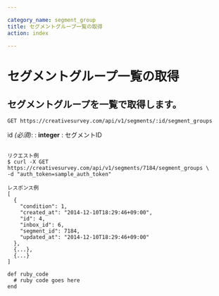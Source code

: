 ```yaml
---

category_name: segment_group
title: セグメントグループ一覧の取得
action: index

---
```


# セグメントグループ一覧の取得

## セグメントグループを一覧で取得します。

`GET https://creativesurvey.com/api/v1/segments/:id/segment_groups`

id _(必須)_:
: __integer__
: セグメントID

~~~

リクエスト例
$ curl -X GET https://creativesurvey.com/api/v1/segments/7184/segment_groups \
-d "auth_token=sample_auth_token"

レスポンス例
[
  {
    "condition": 1,
    "created_at": "2014-12-10T18:29:46+09:00",
    "id": 4,
    "inbox_id": 6,
    "segment_id": 7184,
    "updated_at": "2014-12-10T18:29:46+09:00"
  },
  {...},
  {...}
]
~~~

~~~
def ruby_code
  # ruby code goes here
end
~~~


